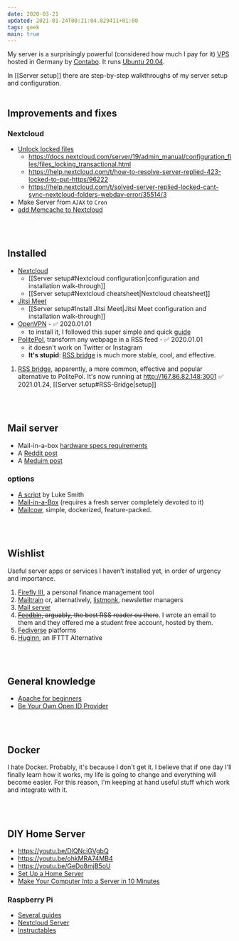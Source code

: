 ```yaml
---
date: 2020-03-21
updated: 2021-01-24T00:21:04.829411+01:00
tags: geek
main: true
---
```

My server is a surprisingly powerful (considered how much I pay for it) <abbr title="Virtual Private Server">VPS</abbr> hosted in Germany by [Contabo](https://contabo.com "Contabo official website"). It runs [Ubuntu 20.04](https://releases.ubuntu.com/20.04/ "Ubuntu 20.04 release page").

<div class="box">
	In [[Server setup]] there are step-by-step walkthroughs of my server setup and configuration.
</div>

<br>

## Improvements and fixes

### Nextcloud

- [Unlock locked files](https://central.owncloud.org/t/file-is-locked-how-to-unlock/985)
	- <https://docs.nextcloud.com/server/19/admin_manual/configuration_files/files_locking_transactional.html>
	- <https://help.nextcloud.com/t/how-to-resolve-server-replied-423-locked-to-put-https/96222>
	- <https://help.nextcloud.com/t/solved-server-replied-locked-cant-sync-nextcloud-folders-webdav-error/35514/3>
- Make Server from `AJAX` to `Cron`
- [add Memcache to Nextcloud](https://docs.nextcloud.com/server/19/admin_manual/configuration_server/caching_configuration.html)

<br>
<br>

## Installed

- [Nextcloud](https://nextcloud.com "Nextcloud official website")
	- [[Server setup#Nextcloud configuration|configuration and installation walk-through]]
	- [[Server setup#Nextcloud cheatsheet|Nextcloud cheatsheet]]
- [Jitsi Meet](https://jitsi.org "Jitsi Meet official website")
	- [[Server setup#Install Jitsi Meet|Jitsi Meet configuration and installation walk-through]]
- [OpenVPN](https://openvpn.net "OpenVPN official website") - ✅ 2020.01.01
	- to install it, I followed this super simple and quick [guide](https://dev.to/phiilu/host-your-own-openvpn-server-in-a-few-seconds-73l "Host Your own OpenVPN Server in a few seconds - DEV")
- [PolitePol](https://github.com/taroved/pol), transform any webpage in a RSS feed - ✅ 2020.01.01
	- it doesn't work on Twitter or Instagram
	- **It's stupid**: [RSS bridge](https://github.com/RSS-Bridge/rss-bridge "RSS Bridge on GitHub") is much more stable, cool, and effective.
1. [RSS bridge](https://github.com/RSS-Bridge/rss-bridge "RSS Bridge on GitHub"), apparently, a more common, effective and popular alternative to PolitePol. It's now running at <http://167.86.82.148:3001> ✅ 2021.01.24, [[Server setup#RSS-Bridge|setup]]
	
<br>
<br>

## Mail server

- Mail-in-a-box [hardware specs requirements](https://discourse.mailinabox.email/t/minimal-server-performance/6997)
- A [Reddit post](https://www.reddit.com/r/selfhosted/comments/6h88qf/on_selfhosted_mail_servers/)
- A [Meduim post](https://medium.com/@stoyanov.veseline/self-hosting-a-mail-server-in-2019-6d29542dadd4)

### options

- [A script](https://github.com/LukeSmithxyz/emailwiz "emailwiz repository on GitHub") by Luke Smith
- [Mail-in-a-Box](https://mailinabox.email "Mailinabox official website") (requires a fresh server completely devoted to it)
- [Mailcow](https://mailcow.email/ "Mailcow official website"), simple, dockerized, feature-packed.

<br>
<br>

## Wishlist

Useful server apps or services I haven’t installed yet, in order of urgency and importance.

1. [Firefly III](https://www.firefly-iii.org "Firefly III"), a personal finance management tool
4. [Mailtrain](https://mailtrain.org) or, alternatively, [listmonk](https://listmonk.app), newsletter managers
5. [Mail server](#mail-server)
7. ~~[Feedbin](https://feedbin.com "Feedbin official website"), arguably, the best RSS reader ou there~~. I wrote an email to them and they offered me a student free account, hosted by them.
8. [Fediverse](https://fediverse.network/) platforms
10. [Huginn](https://github.com/huginn/huginn "Huginn repository on GitHub"), an IFTTT Alternative

<br>
<br>

## General knowledge

- [Apache for beginners](https://www.wired.com/2010/02/Apache_for_Beginners/ "Apache for Beginners on WIRED")
- [Be Your Own Open ID Provider](https://www.wired.com/2010/02/Be_Your_Own_OpenID_Provider/ "Be Your Own Open ID Provider - WIRED")

<br>
<br>

## Docker

I hate Docker. Probably, it's because I don't get it. I believe that if one day I'll finally learn how it works, my life is going to change and everything will become easier. For this reason, I'm keeping at hand useful stuff which work and integrate with it.

<br>
<br>

## DIY Home Server

- <https://youtu.be/DlQNciGVgbQ>
- <https://youtu.be/ohkMRA74MB4>
- <https://youtu.be/GeDo8mjB5oU>
- [Set Up a Home Server](https://www.wired.com/2010/02/set-up-a-home-server/ "Set Up a Home Server - WIRED")
- [Make Your Computer Into a Server in 10 Minutes](https://www.instructables.com/id/Make-Your-Computer-Into-A-Server-in-10-Minutes-fr/)

### Raspberry Pi

- [Several guides](https://pimylifeup.com/category/projects/server/ "Server - Pimpmylifeup")
- [Nextcloud Server](https://lonewolfonline.net/raspberry-pi-personal-cloud-server/ "Raspberry Pi Personal cloud server")
- [Instructables](https://www.instructables.com/id/Ultimate-Pi-Based-Home-Server/ "Ultimate Pi-Based Home Server")